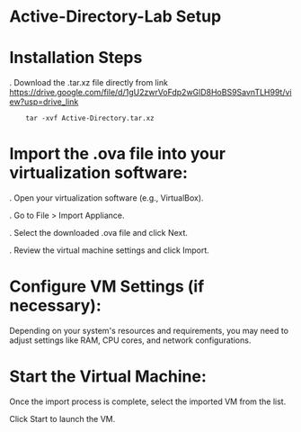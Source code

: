 # Active-Directory-Lab Setup
# Installation Steps
  . Download the .tar.xz file directly from link https://drive.google.com/file/d/1gU2zwrVoFdp2wGlD8HoBS9SavnTLH99t/view?usp=drive_link
  
        tar -xvf Active-Directory.tar.xz

# Import the .ova file into your virtualization software:

  .  Open your virtualization software (e.g., VirtualBox).
  
  .  Go to File > Import Appliance.
  
  .  Select the downloaded .ova file and click Next.
  
  .  Review the virtual machine settings and click Import.

# Configure VM Settings (if necessary):

Depending on your system's resources and requirements, you may need to adjust settings like RAM, CPU cores, and network configurations.

# Start the Virtual Machine:

Once the import process is complete, select the imported VM from the list.

Click Start to launch the VM.


        
       
